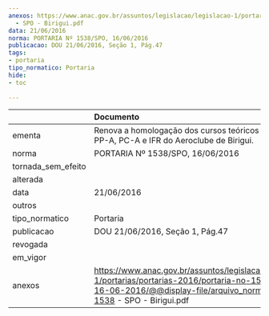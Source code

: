 ```yaml
---
anexos: https://www.anac.gov.br/assuntos/legislacao/legislacao-1/portarias/portarias-2016/portaria-no-1538-spo-16-06-2016/@@display-file/arquivo_norma/PA2016-1538
  - SPO - Birigui.pdf
data: 21/06/2016
norma: PORTARIA Nº 1538/SPO, 16/06/2016
publicacao: DOU 21/06/2016, Seção 1, Pág.47
tags:
- portaria
tipo_normatico: Portaria
hide: 
- toc 
 
---
```


|                    | Documento                                                                                                                                                                      |
|:-------------------|:-------------------------------------------------------------------------------------------------------------------------------------------------------------------------------|
| ementa             | Renova a homologação dos cursos teóricos e práticos de PP-A, PC-A e IFR do Aeroclube de Birigui.                                                                               |
| norma              | PORTARIA Nº 1538/SPO, 16/06/2016                                                                                                                                               |
| tornada_sem_efeito |                                                                                                                                                                                |
| alterada           |                                                                                                                                                                                |
| data               | 21/06/2016                                                                                                                                                                     |
| outros             |                                                                                                                                                                                |
| tipo_normatico     | Portaria                                                                                                                                                                       |
| publicacao         | DOU 21/06/2016, Seção 1, Pág.47                                                                                                                                                |
| revogada           |                                                                                                                                                                                |
| em_vigor           |                                                                                                                                                                                |
| anexos             | https://www.anac.gov.br/assuntos/legislacao/legislacao-1/portarias/portarias-2016/portaria-no-1538-spo-16-06-2016/@@display-file/arquivo_norma/PA2016-1538 - SPO - Birigui.pdf |